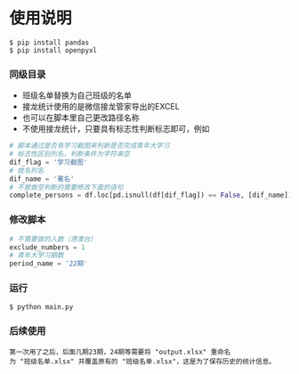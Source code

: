 # 使用说明
```
$ pip install pandas
$ pip install openpyxl
```
### 同级目录
* 班级名单替换为自己班级的名单
* 接龙统计使用的是微信接龙管家导出的EXCEL
* 也可以在脚本里自己更改路径名称
* 不使用接龙统计，只要具有标志性判断标志即可，例如
```python
# 脚本通过是否有学习截图来判断是否完成青年大学习
# 标志性区别列名，判断条件为字符串空
dif_flag = '学习截图'
# 姓名列名
dif_name = '署名'
# 不是做空判断的需要修改下面的语句
complete_persons = df.loc[pd.isnull(df[dif_flag]) == False, [dif_name]]
```
### 修改脚本
```python
# 不需要做的人数（港澳台）
exclude_numbers = 1
# 青年大学习期数
period_name = '22期'
```
### 运行
```
$ python main.py
```
### 后续使用
    第一次用了之后，后面几期23期，24期等需要将 "output.xlsx" 重命名
    为 "班级名单.xlsx" 并覆盖原有的 "班级名单.xlsx"，这是为了保存历史的统计信息。